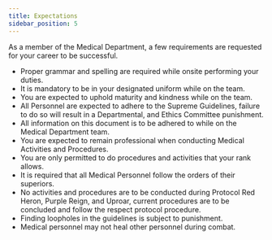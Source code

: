 ```yaml
---
title: Expectations
sidebar_position: 5
---
```


As a member of the Medical Department, a few requirements are requested for your career to be successful.

- Proper grammar and spelling are required while onsite performing your duties.
- It is mandatory to be in your designated uniform while on the team.
- You are expected to uphold maturity and kindness while on the team.
- All Personnel are expected to adhere to the Supreme Guidelines, failure to do so will result in a Departmental, and Ethics Committee punishment.
- All information on this document is to be adhered to while on the Medical Department team.
- You are expected to remain professional when conducting Medical Activities and Procedures.
- You are only permitted to do procedures and activities that your rank allows.
- It is required that all Medical Personnel follow the orders of their superiors.
- No activities and procedures are to be conducted during Protocol Red Heron, Purple Reign, and Uproar, current procedures are to be concluded and follow the respect protocol procedure.
- Finding loopholes in the guidelines is subject to punishment.
- Medical personnel may not heal other personnel during combat. 